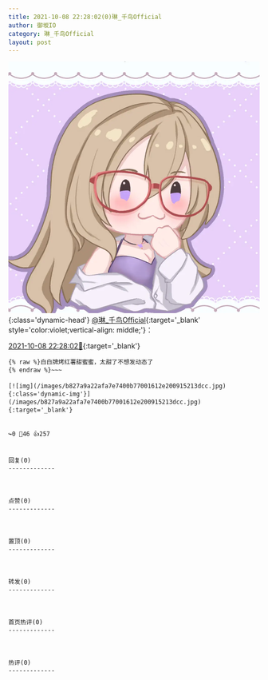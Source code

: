 ```yaml
---
title: 2021-10-08 22:28:02(0)琳_千鸟Official
author: 御坂IO
category: 琳_千鸟Official
layout: post
---
```


![img](/images/c0a88f85ebd0d056f37b114e0748e69556c8b488.jpg){:class='dynamic-head'}
[@琳_千鸟Official](https://space.bilibili.com/1620923329/dynamic){:target='_blank' style='color:violet;vertical-align: middle;'}：

[2021-10-08 22:28:02🔗](https://t.bilibili.com/579240257571601467){:target='_blank'}

~~~
{% raw %}白白牌烤红薯甜蜜蜜，太甜了不想发动态了
{% endraw %}~~~

[![img](/images/b827a9a22afa7e7400b77001612e200915213dcc.jpg){:class='dynamic-img'}](/images/b827a9a22afa7e7400b77001612e200915213dcc.jpg){:target='_blank'}


↪️0 💬46 👍257


回复(0)
-------------



点赞(0)
-------------



置顶(0)
-------------



转发(0)
-------------



首页热评(0)
-------------



热评(0)
-------------



